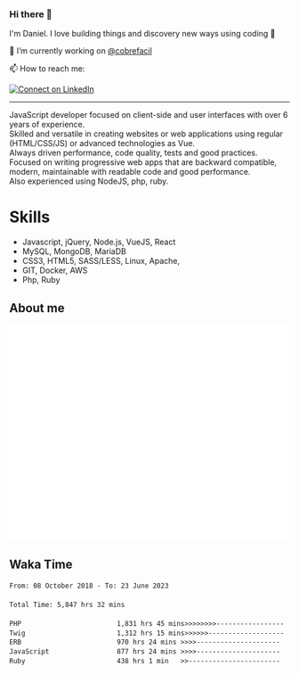 ### Hi there 👋

I'm Daniel. I love building things and discovery new ways using coding :raised_hands: 

🔭 I’m currently working on [@cobrefacil](https://www.cobrefacil.com.br/)

📫 How to reach me:

[![Connect on LinkedIn](https://img.shields.io/badge/--linkedin?label=LinkedIn&logo=LinkedIn&style=social)](https://www.linkedin.com/in/daniel-cerverizzo/)

---

JavaScript developer focused on client-side and user interfaces with over 6 years of experience.  
Skilled and versatile in creating websites or web applications using regular (HTML/CSS/JS) or advanced technologies as Vue.  
Always driven performance, code quality, tests and good practices.  
 Focused on writing progressive web apps that are backward compatible, modern, maintainable with readable code and good performance.  
Also experienced using NodeJS, php, ruby. 


# Skills

 - Javascript, jQuery, Node.js, VueJS, React
 - MySQL, MongoDB, MariaDB    
 - CSS3, HTML5, SASS/LESS,  Linux, Apache,
 - GIT, Docker, AWS
 - Php, Ruby

## About me

![Metrics](/github-metrics.svg)

## Waka Time

<!--START_SECTION:waka-->

```txt
From: 08 October 2018 - To: 23 June 2023

Total Time: 5,847 hrs 32 mins

PHP                        1,831 hrs 45 mins>>>>>>>>-----------------   31.33 %
Twig                       1,312 hrs 15 mins>>>>>>-------------------   22.44 %
ERB                        970 hrs 24 mins >>>>---------------------   16.60 %
JavaScript                 877 hrs 24 mins >>>>---------------------   15.00 %
Ruby                       438 hrs 1 min   >>-----------------------   07.49 %
```

<!--END_SECTION:waka-->

